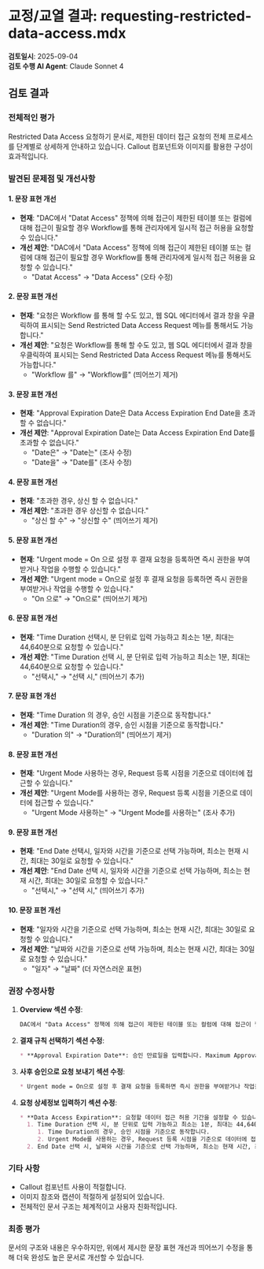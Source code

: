 # 교정/교열 결과: requesting-restricted-data-access.mdx

**검토일시**: 2025-09-04  
**검토 수행 AI Agent**: Claude Sonnet 4

## 검토 결과

### 전체적인 평가
Restricted Data Access 요청하기 문서로, 제한된 데이터 접근 요청의 전체 프로세스를 단계별로 상세하게 안내하고 있습니다. Callout 컴포넌트와 이미지를 활용한 구성이 효과적입니다.

### 발견된 문제점 및 개선사항

#### 1. 문장 표현 개선
- **현재**: "DAC에서 "Datat Access" 정책에 의해 접근이 제한된 테이블 또는 컬럼에 대해 접근이 필요할 경우 Workflow를 통해 관리자에게 일시적 접근 허용을 요청할 수 있습니다."
- **개선 제안**: "DAC에서 "Data Access" 정책에 의해 접근이 제한된 테이블 또는 컬럼에 대해 접근이 필요할 경우 Workflow를 통해 관리자에게 일시적 접근 허용을 요청할 수 있습니다."
  - "Datat Access" → "Data Access" (오타 수정)

#### 2. 문장 표현 개선
- **현재**: "요청은 Workflow 를 통해 할 수도 있고, 웹 SQL 에디터에서 결과 창을 우클릭하여 표시되는 Send Restricted Data Access Request 메뉴를 통해서도 가능합니다."
- **개선 제안**: "요청은 Workflow를 통해 할 수도 있고, 웹 SQL 에디터에서 결과 창을 우클릭하여 표시되는 Send Restricted Data Access Request 메뉴를 통해서도 가능합니다."
  - "Workflow 를" → "Workflow를" (띄어쓰기 제거)

#### 3. 문장 표현 개선
- **현재**: "Approval Expiration Date은 Data Access Expiration End Date을 초과할 수 없습니다."
- **개선 제안**: "Approval Expiration Date는 Data Access Expiration End Date를 초과할 수 없습니다."
  - "Date은" → "Date는" (조사 수정)
  - "Date을" → "Date를" (조사 수정)

#### 4. 문장 표현 개선
- **현재**: "초과한 경우, 상신 할 수 없습니다."
- **개선 제안**: "초과한 경우 상신할 수 없습니다."
  - "상신 할 수" → "상신할 수" (띄어쓰기 제거)

#### 5. 문장 표현 개선
- **현재**: "Urgent mode = On 으로 설정 후 결재 요청을 등록하면 즉시 권한을 부여받거나 작업을 수행할 수 있습니다."
- **개선 제안**: "Urgent mode = On으로 설정 후 결재 요청을 등록하면 즉시 권한을 부여받거나 작업을 수행할 수 있습니다."
  - "On 으로" → "On으로" (띄어쓰기 제거)

#### 6. 문장 표현 개선
- **현재**: "Time Duration 선택시, 분 단위로 입력 가능하고 최소는 1분, 최대는 44,640분으로 요청할 수 있습니다."
- **개선 제안**: "Time Duration 선택 시, 분 단위로 입력 가능하고 최소는 1분, 최대는 44,640분으로 요청할 수 있습니다."
  - "선택시," → "선택 시," (띄어쓰기 추가)

#### 7. 문장 표현 개선
- **현재**: "Time Duration 의 경우, 승인 시점을 기준으로 동작합니다."
- **개선 제안**: "Time Duration의 경우, 승인 시점을 기준으로 동작합니다."
  - "Duration 의" → "Duration의" (띄어쓰기 제거)

#### 8. 문장 표현 개선
- **현재**: "Urgent Mode 사용하는 경우, Request 등록 시점을 기준으로 데이터에 접근할 수 있습니다."
- **개선 제안**: "Urgent Mode를 사용하는 경우, Request 등록 시점을 기준으로 데이터에 접근할 수 있습니다."
  - "Urgent Mode 사용하는" → "Urgent Mode를 사용하는" (조사 추가)

#### 9. 문장 표현 개선
- **현재**: "End Date 선택시, 일자와 시간을 기준으로 선택 가능하며, 최소는 현재 시간, 최대는 30일로 요청할 수 있습니다."
- **개선 제안**: "End Date 선택 시, 일자와 시간을 기준으로 선택 가능하며, 최소는 현재 시간, 최대는 30일로 요청할 수 있습니다."
  - "선택시," → "선택 시," (띄어쓰기 추가)

#### 10. 문장 표현 개선
- **현재**: "일자와 시간을 기준으로 선택 가능하며, 최소는 현재 시간, 최대는 30일로 요청할 수 있습니다."
- **개선 제안**: "날짜와 시간을 기준으로 선택 가능하며, 최소는 현재 시간, 최대는 30일로 요청할 수 있습니다."
  - "일자" → "날짜" (더 자연스러운 표현)

### 권장 수정사항

1. **Overview 섹션 수정**:
   ```markdown
   DAC에서 "Data Access" 정책에 의해 접근이 제한된 테이블 또는 컬럼에 대해 접근이 필요할 경우 Workflow를 통해 관리자에게 일시적 접근 허용을 요청할 수 있습니다. 요청은 Workflow를 통해 할 수도 있고, 웹 SQL 에디터에서 결과 창을 우클릭하여 표시되는 Send Restricted Data Access Request 메뉴를 통해서도 가능합니다.
   ```

2. **결재 규칙 선택하기 섹션 수정**:
   ```markdown
   * **Approval Expiration Date**: 승인 만료일을 입력합니다. Maximum Approval Duration을 통해 최대값을 설정할 수 있습니다. Approval Expiration Date는 Data Access Expiration End Date를 초과할 수 없습니다. 초과한 경우 상신할 수 없습니다.
   ```

3. **사후 승인으로 요청 보내기 섹션 수정**:
   ```markdown
   * Urgent mode = On으로 설정 후 결재 요청을 등록하면 즉시 권한을 부여받거나 작업을 수행할 수 있습니다.
   ```

4. **요청 상세정보 입력하기 섹션 수정**:
   ```markdown
   * **Data Access Expiration**: 요청할 데이터 접근 허용 기간을 설정할 수 있습니다.
     1. Time Duration 선택 시, 분 단위로 입력 가능하고 최소는 1분, 최대는 44,640분으로 요청할 수 있습니다.
        1. Time Duration의 경우, 승인 시점을 기준으로 동작합니다.
        2. Urgent Mode를 사용하는 경우, Request 등록 시점을 기준으로 데이터에 접근할 수 있습니다.
     2. End Date 선택 시, 날짜와 시간을 기준으로 선택 가능하며, 최소는 현재 시간, 최대는 30일로 요청할 수 있습니다.
   ```

### 기타 사항
- Callout 컴포넌트 사용이 적절합니다.
- 이미지 참조와 캡션이 적절하게 설정되어 있습니다.
- 전체적인 문서 구조는 체계적이고 사용자 친화적입니다.

### 최종 평가
문서의 구조와 내용은 우수하지만, 위에서 제시한 문장 표현 개선과 띄어쓰기 수정을 통해 더욱 완성도 높은 문서로 개선할 수 있습니다.
